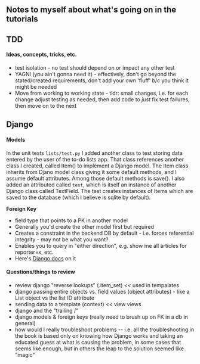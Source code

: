 ## Notes to myself about what's going on in the tutorials

## TDD
#### Ideas, concepts, tricks, etc.

* test isolation - no test should depend on or impact any other test
* YAGNI (you ain't gonna need it) - effectively, don't go beyond the stated/created requirements, don't add your own 'fluff' b/c you think it might be needed
* Move from working to working state - tldr: small changes, i.e. for each change adjust testing as needed, then add code to _just_ fix test failures, then move on to the next

## Django
#### Models

In the unit tests `lists/test.py` I added another class to test
storing data entered by the user of the to-do lists app.  That class references another class I created, called Item() to implement a Django model.  The Item class inherits from Djano model class giving it some default methods, and I assume default attributes.  Among those default methods is save(). I also added an attributed called `text`, which is itself an instance of another Django class called TextField.  The test creates instances of Items which are saved to the database (which I believe is sqlite by default).

__Foreign Key__
* field type that points to a PK in another model
* Generally you'd create the other model first but required
* Creates a constraint in the backend DB by default - i.e. forces referential integrity - may not be what you want?
* Enables you to query in "either direction", e.g. show me all articles for reporter=x, etc.
* Here's [Django docs](https://docs.djangoproject.com/en/1.8/topics/db/examples/many_to_one/) on it

#### Questions/things to review

* review django "reverse lookups" (.item_set) << used in tempalates
* django passing entire objects vs. field values (object attributes) - like a List object vs the list ID attribute
* sending data to a template (context) << view views
* django and the "trailing /"
* django models & foreign keys (really need to brush up on FK in a db in general)
* how would I really troubleshoot problems -- i.e. all the troubleshooting in the book is based only on knowing how Django works and taking an educated guess at what is causing the problem, in some cases that seems like enough, but in others the leap to the solution seemed like "magic"
